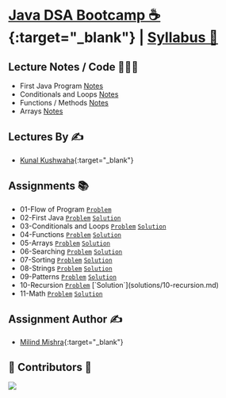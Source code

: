 # [Java DSA Bootcamp ☕️](https://github.com/kunal-kushwaha/DSA-Bootcamp-Java){:target="_blank"} | [Syllabus 📖](syllabus.md)

## Lecture Notes / Code 👨🏻‍💻

- First Java Program [Notes](lectures/first-java-program.md)
- Conditionals and Loops [Notes](lectures/conditionals-loops.md)
- Functions / Methods [Notes](lectures/methods.md)
- Arrays [Notes](lectures/arrays.md)

## Lectures By ✍️

- [Kunal Kushwaha](https://github.com/kunal-kushwaha){:target="_blank"}

## Assignments 📚

- 01-Flow of Program [`Problem`](assignments/01-flow-of-program.md) 
- 02-First Java [`Problem`](assignments/2-first-java.md) [`Solution`](solutions/02-first-java.md)
- 03-Conditionals and Loops [`Problem`](assignments/03-conditionals-loops.md) [`Solution`](solutions/03-conditionals-loops.md)
- 04-Functions [`Problem`](assignments/04-functions.md) [`Solution`](solutions/04-functions.md)
- 05-Arrays [`Problem`](assignments/05-arrays.md) [`Solution`](solutions/05-arrays.md)
- 06-Searching [`Problem`](assignments/06-searching.md) [`Solution`](solutions/06-searching.md)
- 07-Sorting [`Problem`](assignments/07-sorting.md) [`Solution`](solutions/07-sorting.md)
- 08-Strings [`Problem`](assignments/08-strings.md) [`Solution`](solutions/08-strings.md)
- 09-Patterns [`Problem`](assignments/09-patterns.md) [`Solution`](solutions/09-patterns.md)
- 10-Recursion [`Problem`](assignments/10-recur`ion.md) [`Solution`](solutions/10-recursion.md)
- 11-Math [`Problem`](assignments/11-math.md) [`Solution`](solutions/11-math.md)


## Assignment Author ✍️

- [Milind Mishra](https://milind.bio.link){:target="_blank"}

## 🚨 Contributors 🚨

<a href="https://github.com/thatbeautifuldream/java-dsa-bootcamp/graphs/contributors">
  <img src="https://contrib.rocks/image?repo=thatbeautifuldream/java-dsa-bootcamp" />
</a>
